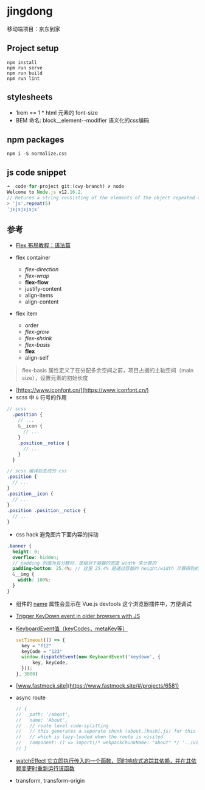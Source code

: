 # jingdong

移动端项目：京东到家

## Project setup

```shell
npm install
npm run serve
npm run build
npm run lint
```

## stylesheets

* 1rem == 1 * html 元素的 font-size
* BEM 命名: block__element--modifier 语义化的css编码

## npm packages

```shell
npm i -S normalize.css
```

## js code snippet

```js
➜  code-for-project git:(cwy-branch) ✗ node
Welcome to Node.js v12.16.2.
// Returns a string consisting of the elements of the object repeated count times.
> 'js'.repeat(5)
'jsjsjsjsjs'

```

## 参考

* [Flex 布局教程：语法篇](https://www.ruanyifeng.com/blog/2015/07/flex-grammar.html)

* flex container
  * _flex-direction_
  * _flex-wrap_
  * **flex-flow**
  * justify-content
  * align-items
  * align-content

* flex item
  * order
  * _flex-grow_
  * _flex-shrink_
  * _flex-basis_
  * **flex**
  * align-self

> flex-basis 属性定义了在分配多余空间之前，项目占据的主轴空间（main size），设置元素的初始长度

* [https://www.iconfont.cn/](https://www.iconfont.cn/)
* scss 中 `&` 符号的作用

```scss
// scss
  .position {
    // ...
    &__icon {
      // ...
    }
    .position__notice {
      // ...
    }
  }

// scss 编译后生成的 css
.position {
  // ...
}
.position__icon {
  // ...
}
.position .position__notice {
  // ...
}
```

* css hack 避免图片下面内容的抖动

```scss
.banner {
  height: 0;
  overflow: hidden;
  // padding 的值为百分数时，是相对于容器的宽度 width 来计算的
  padding-bottom: 25.4%; // 这里 25.4% 是通过容器的 height/width 计算得到的
  &__img {
    width: 100%;
  }
}
```

* 组件的 [name](https://cn.vuejs.org/v2/api/#name) 属性会显示在 Vue.js devtools 这个浏览器插件中，方便调试
* [Trigger KeyDown event in older browsers with JS](https://stackoverflow.com/questions/65454502/trigger-keydown-event-in-older-browsers-with-js)
* [KeyboardEvent值（keyCodes，metaKey等）](https://blog.csdn.net/cunqu9743/article/details/107000814)

  ```js
  setTimeout(() => {
    key = "f12"
    keyCode = "123"
    window.dispatchEvent(new KeyboardEvent('keydown', {
        key, keyCode,
    }));
  }, 3000)
  ```

* [www.fastmock.site](https://www.fastmock.site/#/projects/6581)
* async route

  ```js
  // {
  //   path: '/about',
  //   name: 'About',
  //   // route level code-splitting
  //   // this generates a separate chunk (about.[hash].js) for this route
  //   // which is lazy-loaded when the route is visited.
  //   component: () => import(/* webpackChunkName: "about" */ '../views/About.vue')
  // }
  ```

* [watchEffect 它立即执行传入的一个函数，同时响应式追踪其依赖，并在其依赖变更时重新运行该函数](https://v3.cn.vuejs.org/guide/reactivity-computed-watchers.html#watcheffect)
* transform, transform-origin
